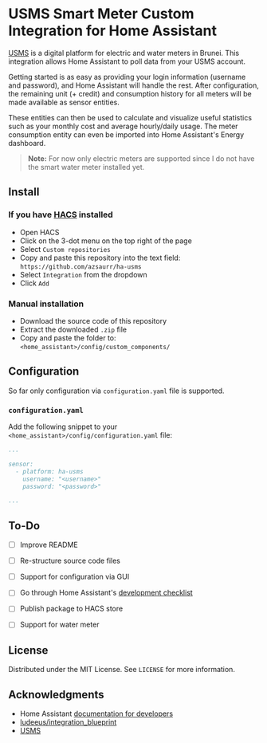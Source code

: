 # USMS Smart Meter Custom Integration for Home Assistant

[USMS](https://www.usms.com.bn/smartmeter/about.html) is a digital platform for electric and water meters in Brunei. This integration allows Home Assistant to poll data from your USMS account.

Getting started is as easy as providing your login information (username and password), and Home Assistant will handle the rest. After configuration, the remaining unit (+ credit) and consumption history for all meters will be made available as sensor entities.

These entities can then be used to calculate and visualize useful statistics such as your monthly cost and average hourly/daily usage. The meter consumption entity can even be imported into Home Assistant's Energy dashboard.

> **Note:** For now only electric meters are supported since I do not have the smart water meter installed yet.

## Install

### If you have [HACS](https://hacs.xyz/) installed
- Open HACS
- Click on the 3-dot menu on the top right of the page
- Select `Custom repositories`
- Copy and paste this repository into the text field:
    ```https://github.com/azsaurr/ha-usms```
- Select `Integration` from the dropdown
- Click `Add`

### Manual installation
- Download the source code of this repository
- Extract the downloaded `.zip` file
- Copy and paste the folder to:
    ```<home_assistant>/config/custom_components/```

## Configuration

So far only configuration via `configuration.yaml` file is supported.

### `configuration.yaml`
Add the following snippet to your ```<home_assistant>/config/configuration.yaml``` file:
```yaml
...

sensor:
  - platform: ha-usms
    username: "<username>"
    password: "<password>"

...
```

## To-Do

- [ ] Improve README
- [ ] Re-structure source code files
- [ ] Support for configuration via GUI
- [ ] Go through Home Assistant's [development checklist](https://developers.home-assistant.io/docs/development_checklist)
- [ ] Publish package to HACS store
- [ ] Support for water meter


## License

Distributed under the MIT License. See `LICENSE` for more information.


## Acknowledgments

* []() Home Assistant [documentation for developers](https://developers.home-assistant.io/docs/creating_component_index)
* []() [ludeeus/integration_blueprint](https://github.com/ludeeus/integration_blueprint)
* []() [USMS](https://www.usms.com.bn/smartmeter/about.html)

